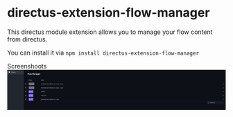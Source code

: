 # directus-extension-flow-manager
This directus module extension allows you to manage your flow content from directus.

You can install it via ``npm install directus-extension-flow-manager``

Screenshoots
![Alt text](screenshoots/image.png)
